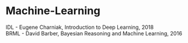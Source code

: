 # Machine-Learning
IDL - Eugene Charniak, Introduction to Deep Learning, 2018<br>
BRML - David Barber, Bayesian Reasoning and Machine Learning, 2016
